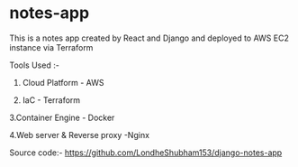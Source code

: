 # notes-app

This is a notes app created by React and Django and deployed to AWS EC2 instance via Terraform

Tools Used :-

1. Cloud Platform - AWS

2. IaC - Terraform

3.Container Engine - Docker

4.Web server & Reverse proxy -Nginx

Source code:- https://github.com/LondheShubham153/django-notes-app
